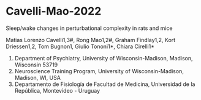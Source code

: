 # Cavelli-Mao-2022
Sleep/wake changes in perturbational complexity in rats and mice

Matias Lorenzo Cavelli1,3#, Rong Mao1,2#, Graham Findlay1,2, Kort Driessen1,2, Tom Bugnon1, Giulio Tononi1*, Chiara Cirelli1*
1.	Department of Psychiatry, University of Wisconsin-Madison, Madison, Wisconsin 53719
2.	Neuroscience Training Program, University of Wisconsin-Madison, Madison, WI, USA
3.	Departamento de Fisiología de Facultad de Medicina, Universidad de la República, Montevideo - Uruguay
